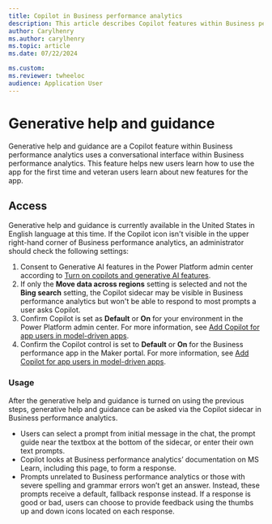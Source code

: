 ```yaml
---
title: Copilot in Business performance analytics
description: This article describes Copilot features within Business performance analytics
author: Carylhenry
ms.author: carylhenry
ms.topic: article
ms.date: 07/22/2024

ms.custom:
ms.reviewer: twheeloc 
audience: Application User
---
```


# Generative help and guidance

Generative help and guidance are a Copilot feature within Business performance analytics uses a conversational interface within Business performance analytics. This feature helps new users learn how to use the app for the first time and veteran users learn about new features for the app.

## Access

Generative help and guidance is currently available in the United States in English language at this time. 
If the Copilot icon isn't visible in the upper right-hand corner of Business performance analytics, an administrator should check the following settings:
1.	Consent to Generative AI features in the Power Platform admin center according to [Turn on copilots and generative AI features](/power-platform/admin/geographical-availability-copilot#turn-on-copilots-and-generative-ai-features-1).
2. If only the **Move data across regions** setting is selected and not the **Bing search** setting, the Copilot sidecar may be visible in Business performance analytics but won't be able to respond to most prompts a user asks Copilot. 
3.	Confirm Copilot is set as **Default** or **On** for your environment in the Power Platform admin center. For more information, see [Add Copilot for app users in model-driven apps](/power-apps/maker/model-driven-apps/add-ai-copilot#enable-copilot-for-model-driven-apps-feature-for-your-environment).
4.	Confirm the Copilot control is set to **Default** or **On** for the Business performance app in the Maker portal. For more information, see [Add Copilot for app users in model-driven apps](/power-apps/maker/model-driven-apps/add-ai-copilot#disable-copilot-for-a-model-driven-app).

### Usage
After the generative help and guidance is turned on using the previous steps, generative help and guidance can be asked via the Copilot sidecar in Business performance analytics. 
 - Users can select a prompt from initial message in the chat, the prompt guide near the textbox at the bottom of the sidecar, or enter their own text prompts.
 - Copilot looks at Business performance analytics’ documentation on MS Learn, including this page, to form a response.
 - Prompts unrelated to Business performance analytics or those with severe spelling and grammar errors won’t get an answer. Instead, these prompts receive a default, fallback response instead. If a response is good or bad, users can choose to provide feedback using the thumbs up and down icons located on each response.   
